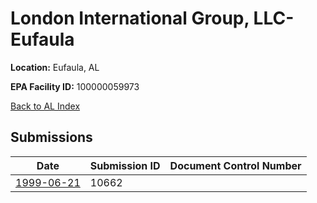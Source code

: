 # London International Group, LLC-Eufaula

**Location:** Eufaula, AL

**EPA Facility ID:** 100000059973

[Back to AL Index](../../index.md)

## Submissions

| Date | Submission ID | Document Control Number |
|------|--------------|-------------------------|
| [1999-06-21](submissions/10662.md) | 10662 |  |
